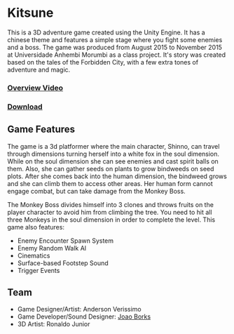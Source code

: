 # Kitsune
This is a 3D adventure game created using the Unity Engine. It has a chinese theme and features a simple stage where you fight some enemies and a boss. The game was produced from August 2015 to November 2015 at Universidade Anhembi Morumbi as a class project. It's story was created based on the tales of the Forbidden City, with a few extra tones of adventure and magic.

### [Overview Video](https://youtu.be/UHYk71UIGmg)
### [Download](https://github.com/emperiumgs/kitsune/releases/download/1.0/Kitsune.zip)

## Game Features
The game is a 3d platformer where the main character, Shinno, can travel through dimensions turning herself into a white fox in the soul dimension. While on the soul dimension she can see enemies and cast spirit balls on them. Also, she can gather seeds on plants to grow bindweeds on seed plots. After she comes back into the human dimension, the bindweed grows and she can climb them to access other areas. Her human form cannot engage combat, but can take damage from the Monkey Boss.

The Monkey Boss divides himself into 3 clones and throws fruits on the player character to avoid him from climbing the tree. You need to hit all three Monkeys in the soul dimension in order to complete the level. This game also features:
- Enemy Encounter Spawn System
- Enemy Random Walk AI
- Cinematics
- Surface-based Footstep Sound
- Trigger Events

## Team

- Game Designer/Artist: Anderson Verissimo
- Game Developer/Sound Designer: [Joao Borks](https://github.com/JoaoBorks)
- 3D Artist: Ronaldo Junior
